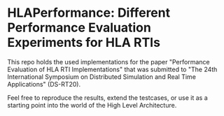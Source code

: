 # HLAPerformance: Different Performance Evaluation Experiments for HLA RTIs

This repo holds the used implementations for the paper "Performance Evaluation of
HLA RTI Implementations" that was submitted to "The 24th International Symposium on
Distributed Simulation and Real Time Applications" (DS-RT20).

Feel free to reproduce the results, extend the testcases, or use it as a starting point into the world of the High Level Architecture.
